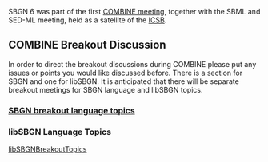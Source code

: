 SBGN 6 was part of the first [COMBINE meeting](http://sbml.org/Events/Forums/COMBINE_2010), together with the SBML and SED-ML meeting, held as a satellite of the [ICSB](http://www.icsb2010.org.uk/).

COMBINE Breakout Discussion
---------------------------

In order to direct the breakout discussions during COMBINE please put any issues or points you would like discussed before. There is a section for SBGN and one for libSBGN. It is anticipated that there will be separate breakout meetings for SBGN language and libSBGN topics.

### [SBGN breakout language topics](/Events/SBGN-6/SBGN_languages_breakout_topics "wikilink")

### libSBGN Language Topics

[libSBGNBreakoutTopics](/libSBGNBreakoutTopics "wikilink")